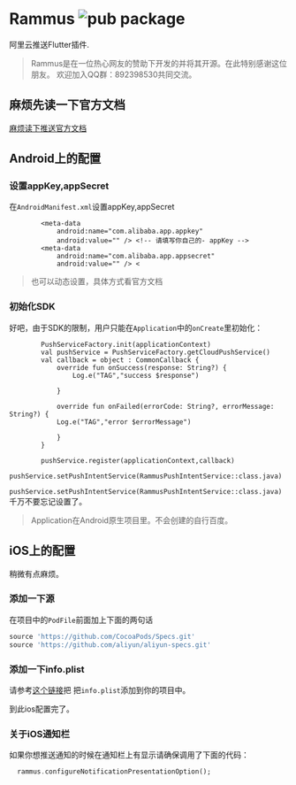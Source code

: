 # Rammus  ![pub package](https://img.shields.io/pub/v/rammus.svg)

阿里云推送Flutter插件.

> Rammus是在一位热心网友的赞助下开发的并将其开源。在此特别感谢这位朋友。
> 欢迎加入QQ群：892398530共同交流。

## 麻烦先读一下官方文档

[麻烦读下推送官方文档](https://help.aliyun.com/document_detail/51056.html?spm=a2c4g.11186623.6.623.47bf59abvM9j25)

## Android上的配置

### 设置appKey,appSecret

在`AndroidManifest.xml`设置appKey,appSecret

```
        <meta-data
            android:name="com.alibaba.app.appkey"
            android:value="" /> <!-- 请填写你自己的- appKey -->
        <meta-data
            android:name="com.alibaba.app.appsecret"
            android:value="" /> <
```

> 也可以动态设置，具体方式看官方文档

### 初始化SDK

好吧，由于SDK的限制，用户只能在`Application`中的`onCreate`里初始化：

```
        PushServiceFactory.init(applicationContext)
        val pushService = PushServiceFactory.getCloudPushService()
        val callback = object : CommonCallback {
            override fun onSuccess(response: String?) {
                Log.e("TAG","success $response")

            }

            override fun onFailed(errorCode: String?, errorMessage: String?) {
            Log.e("TAG","error $errorMessage")

            }
        }

        pushService.register(applicationContext,callback)
        pushService.setPushIntentService(RammusPushIntentService::class.java)

```

`pushService.setPushIntentService(RammusPushIntentService::class.java)`千万不要忘记设置了。

> Application在Android原生项目里。不会创建的自行百度。


## iOS上的配置

稍微有点麻烦。

### 添加一下源

在项目中的`PodFile`前面加上下面的两句话
```ruby
source 'https://github.com/CocoaPods/Specs.git'
source 'https://github.com/aliyun/aliyun-specs.git'
```
### 添加一下info.plist
请参考[这个链接](https://help.aliyun.com/document_detail/30072.html?spm=a2c4g.11186623.6.630.396f40b1t4SLCb)把
把`info.plist`添加到你的项目中。

到此ios配置完了。

### 关于iOS通知栏
如果你想推送通知的时候在通知栏上有显示请确保调用了下面的代码：
```dart
  rammus.configureNotificationPresentationOption();
```


